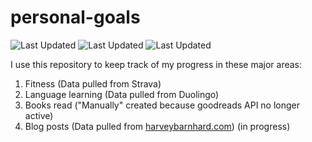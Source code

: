 # personal-goals
![Last Updated](https://img.shields.io/date/1613177231?color=FC4C02&label=Fitness%20Updated&logo=strava)
![Last Updated](https://img.shields.io/date/1613177231?color=7ac70c&label=Language%20Updated&logo=duolingo)
![Last Updated](https://img.shields.io/date/1613177231?color=e9e5cd&label=Books%20Updated&logo=goodreads)

I use this repository to keep track of my progress in these major areas:

1. Fitness (Data pulled from Strava)
2. Language learning (Data pulled from Duolingo)
3. Books read ("Manually" created because goodreads API no longer active)
4. Blog posts (Data pulled from [harveybarnhard.com](https://harveybarnhard.com)) (in progress)

